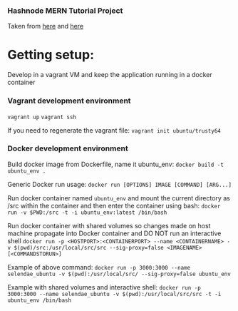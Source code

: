 ### Hashnode MERN Tutorial Project
Taken from [here](https://sourceforge.net/p/keepass/bugs/1545/#1618) and [here](https://hashnode.com/post/react-tutorial-using-mern-stack-ciiyus9m700qqge53mer0isxz)

# Getting setup:
Develop in a vagrant VM and keep the application running in a docker container

### Vagrant development environment
`vagrant up`
`vagrant ssh`

If you need to regenerate the vagrant file: `vagrant init ubuntu/trusty64`


### Docker development environment
Build docker image from Dockerfile, name it ubuntu_env:
`docker build -t ubuntu_env .`


Generic Docker run usage:
`docker run [OPTIONS] IMAGE [COMMAND] [ARG...]`

Run docker container named `ubuntu_env` and mount the current directory as /src within the container and then enter the container using bash:
`docker run -v $PWD:/src -t -i ubuntu_env:latest /bin/bash`

Run docker container with shared volumes so changes made on host machine propagate into Docker container and DO NOT run an interactive shell
`docker run -p <HOSTPORT>:<CONTAINERPORT> --name <CONTAINERNAME> -v $(pwd)/src:/usr/local/src/src --sig-proxy=false <IMAGENAME> [<COMMANDSTORUN>]`

Example of above command:
`docker run -p 3000:3000 --name selendae_ubuntu -v $(pwd):/usr/local/src/ --sig-proxy=false ubuntu_env`

Example with shared volumes and interactive shell:
`docker run -p 3000:3000 --name selendae_ubuntu -v $(pwd):/usr/local/src/src -t -i ubuntu_env /bin/bash`

